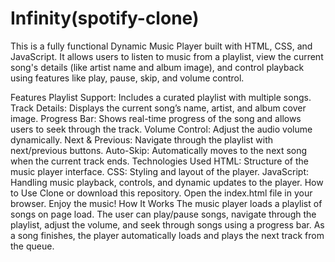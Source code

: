 # Infinity(spotify-clone)
This is a fully functional Dynamic Music Player built with HTML, CSS, and JavaScript. It allows users to listen to music from a playlist, view the current song's details (like artist name and album image), and control playback using features like play, pause, skip, and volume control.

Features
Playlist Support: Includes a curated playlist with multiple songs.
Track Details: Displays the current song’s name, artist, and album cover image.
Progress Bar: Shows real-time progress of the song and allows users to seek through the track.
Volume Control: Adjust the audio volume dynamically.
Next & Previous: Navigate through the playlist with next/previous buttons.
Auto-Skip: Automatically moves to the next song when the current track ends.
Technologies Used
HTML: Structure of the music player interface.
CSS: Styling and layout of the player.
JavaScript: Handling music playback, controls, and dynamic updates to the player.
How to Use
Clone or download this repository.
Open the index.html file in your browser.
Enjoy the music!
How It Works
The music player loads a playlist of songs on page load.
The user can play/pause songs, navigate through the playlist, adjust the volume, and seek through songs using a progress bar.
As a song finishes, the player automatically loads and plays the next track from the queue.
